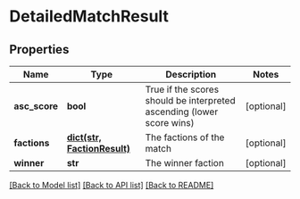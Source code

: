# DetailedMatchResult

## Properties
Name | Type | Description | Notes
------------ | ------------- | ------------- | -------------
**asc_score** | **bool** | True if the scores should be interpreted ascending (lower score wins) | [optional] 
**factions** | [**dict(str, FactionResult)**](FactionResult.md) | The factions of the match | [optional] 
**winner** | **str** | The winner faction | [optional] 

[[Back to Model list]](../README.md#documentation-for-models) [[Back to API list]](../README.md#documentation-for-api-endpoints) [[Back to README]](../README.md)


